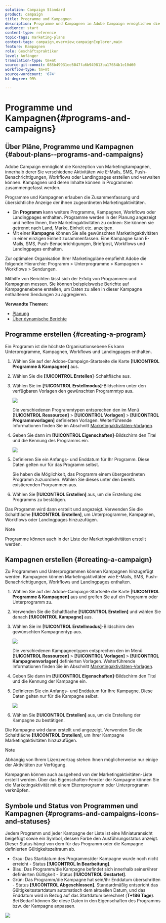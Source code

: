```yaml
---
solution: Campaign Standard
product: campaign
title: Programme und Kampagnen
description: Programme und Kampagnen in Adobe Campaign ermöglichen die Zusammenfassung und Abstimmung der ihnen zugeordneten Marketingaktivitäten. Mithilfe von Berichten lässt sich der Erfolg von Programmen und Kampagnen messen.
audience: start
content-type: reference
topic-tags: marketing-plans
context-tags: campaign,overview;campaignExplorer,main
feature: Kampagnen
role: Geschäftspraktiker
level: Anfänger
translation-type: tm+mt
source-git-commit: 088b49931ee5047fa6b949813ba17654b1e10d60
workflow-type: tm+mt
source-wordcount: '674'
ht-degree: 99%

---
```



# Programme und Kampagnen{#programs-and-campaigns}

## Über Pläne, Programme und Kampagnen {#about-plans--programs-and-campaigns}

Adobe Campaign ermöglicht die Konzeption von Marketingkampagnen, innerhalb derer Sie verschiedene Aktivitäten wie E-Mails, SMS, Push-Benachrichtigungen, Workflows oder Landingpages erstellen und verwalten können. Kampagnen und deren Inhalte können in Programmen zusammengefasst werden.

Programme und Kampagnen erlauben die Zusammenfassung und übersichtliche Anzeige der ihnen zugeordneten Marketingaktivitäten.

* Ein **Programm** kann weitere Programme, Kampagnen, Workflows oder Landingpages enthalten. Programme werden in der Planung angezeigt und helfen Ihnen, Ihre Marketingaktivitäten zu ordnen: Sie können sie getrennt nach Land, Marke, Einheit etc. anzeigen.
* Mit einer **Kampagne** können Sie alle gewünschten Marketingaktivitäten in einer einzigen Einheit zusammenfassen. Eine Kampagne kann E-Mails, SMS, Push-Benachrichtigungen, Briefpost, Workflows und Landingpages enthalten.

Zur optimalen Organisation Ihrer Marketingpläne empfiehlt Adobe die folgende Hierarchie: Programm > Unterprogramme > Kampagnen > Workflows > Sendungen.

Mithilfe von Berichten lässt sich der Erfolg von Programmen und Kampagnen messen. Sie können beispielsweise Berichte auf Kampagnenebene erstellen, um Daten zu allen in dieser Kampagne enthaltenen Sendungen zu aggregieren.

**Verwandte Themen:**

* [Planung](../../start/using/timeline.md)
* [Über dynamische Berichte](../../reporting/using/about-dynamic-reports.md)

## Programme erstellen     {#creating-a-program}

Ein Programm ist die höchste Organisationsebene Es kann Unterprogramme, Kampagnen, Workflows und Landingpages enthalten.

1. Wählen Sie auf der Adobe-Campaign-Startseite die Karte **[!UICONTROL Programme &amp; Kampagnen]** aus.
1. Wählen Sie die **[!UICONTROL Erstellen]**-Schaltfläche aus.
1. Wählen Sie im **[!UICONTROL Erstellmodus]**-Bildschirm unter den verfügbaren Vorlagen den gewünschten Programmtyp aus.

   ![](assets/programs_and_campaigns_2.png)

   Die verschiedenen Programmtypen entsprechen den im Menü **[!UICONTROL Ressourcen]** > **[!UICONTROL Vorlagen]** > **[!UICONTROL Programmvorlagen]** definierten Vorlagen. Weiterführende Informationen finden Sie im Abschnitt [Marketingaktivitäten-Vorlagen](../../start/using/marketing-activity-templates.md).

1. Geben Sie dann im **[!UICONTROL Eigenschaften]**-Bildschirm den Titel und die Kennung des Programms ein.

   ![](assets/programs_and_campaigns_3.png)

1. Definieren Sie ein Anfangs- und Enddatum für Ihr Programm. Diese Daten gelten nur für das Programm selbst.

   Sie haben die Möglichkeit, das Programm einem übergeordneten Programm zuzuordnen. Wählen Sie dieses unter den bereits existierenden Programmen aus.

1. Wählen Sie **[!UICONTROL Erstellen]** aus, um die Erstellung des Programms zu bestätigen.

Das Programm wird dann erstellt und angezeigt. Verwenden Sie die Schaltfläche **[!UICONTROL Erstellen]**, um Unterprogramme, Kampagnen, Workflows oder Landingpages hinzuzufügen.

>[!NOTE]
>
>Programme können auch in der Liste der Marketingaktivitäten erstellt werden.

## Kampagnen erstellen      {#creating-a-campaign}

Zu Programmen und Unterprogrammen können Kampagnen hinzugefügt werden. Kampagnen können Marketingaktivitäten wie E-Mails, SMS, Push-Benachrichtigungen, Workflows und Landingpages enthalten.

1. Wählen Sie auf der Adobe-Campaign-Startseite die Karte **[!UICONTROL Programme &amp; Kampagnen]** aus und greifen Sie auf ein Programm oder Unterprogramm zu.
1. Verwenden Sie die Schaltfläche **[!UICONTROL Erstellen]** und wählen Sie danach **[!UICONTROL Kampagne]** aus.
1. Wählen Sie im **[!UICONTROL Erstellmodus]**-Bildschirm den gewünschten Kampagnentyp aus.

   ![](assets/programs_and_campaigns_7.png)

   Die verschiedenen Kampagnentypen entsprechen den im Menü **[!UICONTROL Ressourcen]** > **[!UICONTROL Vorlagen]** > **[!UICONTROL Kampagnenvorlagen]** definierten Vorlagen. Weiterführende Informationen finden Sie im Abschnitt [Marketingaktivitäten-Vorlagen](../../start/using/marketing-activity-templates.md).

1. Geben Sie dann im **[!UICONTROL Eigenschaften]**-Bildschirm den Titel und die Kennung der Kampagne ein.
1. Definieren Sie ein Anfangs- und Enddatum für Ihre Kampagne. Diese Daten gelten nur für die Kampagne selbst.

   ![](assets/programs_and_campaigns_8.png)

1. Wählen Sie **[!UICONTROL Erstellen]** aus, um die Erstellung der Kampagne zu bestätigen.

Die Kampagne wird dann erstellt und angezeigt. Verwenden Sie die Schaltfläche **[!UICONTROL Erstellen]**, um Ihrer Kampagne Marketingaktivitäten hinzuzufügen.

>[!NOTE]
>
>Abhängig von Ihrem Lizenzvertrag stehen Ihnen möglicherweise nur einige der Aktivitäten zur Verfügung.

Kampagnen können auch ausgehend von der Marketingaktivitäten-Liste erstellt werden. Über das Eigenschaften-Fenster der Kampagne können Sie die Marketingaktivität mit einem Elternprogramm oder Unterprogramm verknüpfen.

## Symbole und Status von Programmen und Kampagnen      {#programs-and-campaigns-icons-and-statuses}

Jedem Programm und jeder Kampagne der Liste ist eine Miniaturansicht beigefügt sowie ein Symbol, dessen Farbe den Ausführungsstatus anzeigt. Dieser Status hängt von dem für das Programm oder die Kampagne definierten Gültigkeitszeitraum ab.

* Grau: Das Startdatum des Programms/der Kampagne wurde noch nicht erreicht - Status **[!UICONTROL In Bearbeitung]**.
* Blau: Das Programm/die Kampagne befindet sich innerhalb seiner/ihrer definierten Gültigkeit - Status **[!UICONTROL Gestartet]**.
* Grün: Das Programm/die Kampagne hat sein/ihr Enddatum überschritten - Status **[!UICONTROL Abgeschlossen]**. Standardmäßig entspricht das Gültigkeitsstartdatum automatisch dem aktuellen Datum, und das Enddatum wird in Bezug auf das Startdatum berechnet (**T+186 Tage**). Bei Bedarf können Sie diese Daten in den Eigenschaften des Programms bzw. der Kampagne anpassen.

![](assets/programs_and_campaigns.png)

